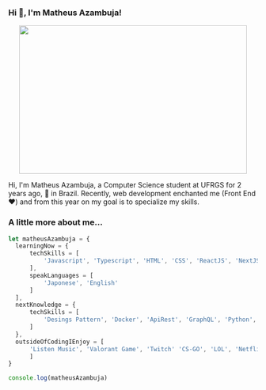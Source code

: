 ### Hi 👋, I'm Matheus Azambuja!

<p align="center">
  <img width="460" height="300" src="https://octodex.github.com/images/Blacktocat_single_1.jpg">
</p>

Hi, I'm Matheus Azambuja, a Computer Science student at UFRGS for 2 years ago, :rocket: in Brazil. Recently, web development enchanted me (Front End :heart:) and from this year on
my goal is to specialize my skills.

### A little more about me...

```javascript
let matheusAzambuja = {
  learningNow = { 
      techSkills = [
          'Javascript', 'Typescript', 'HTML', 'CSS', 'ReactJS', 'NextJS', 'Node'
      ],
      speakLanguages = [
          'Japonese', 'English'
      ]
  ],
  nextKnowledge = {
      techSkills = [
          'Desings Pattern', 'Docker', 'ApiRest', 'GraphQL', 'Python', 'Java'
      ]
  },
  outsideOfCodingIEnjoy = [
      'Listen Music', 'Valorant Game', 'Twitch' 'CS-GO', 'LOL', 'Netflix'
      ]
}

console.log(matheusAzambuja)
```

